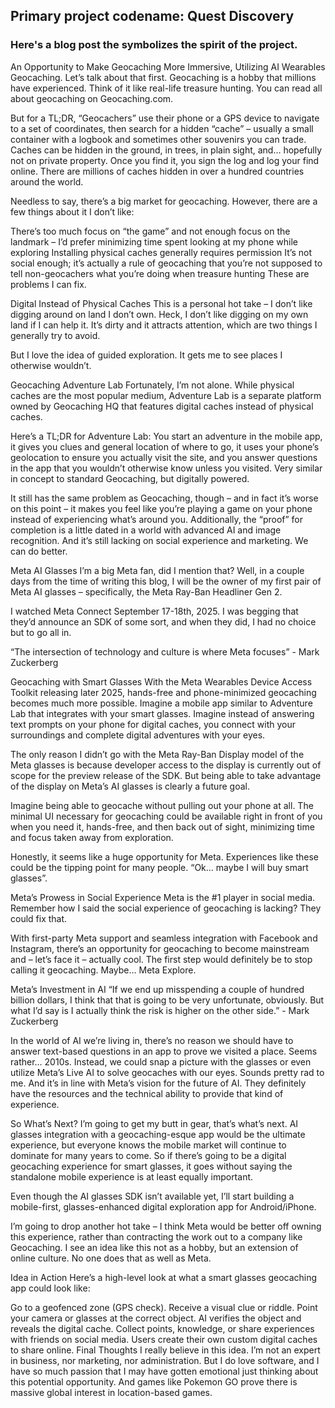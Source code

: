 ## Primary project codename: Quest Discovery

### Here's a blog post the symbolizes the spirit of the project.
An Opportunity to Make Geocaching More Immersive, Utilizing AI Wearables
Geocaching. Let’s talk about that first. Geocaching is a hobby that millions have experienced. Think of it like real-life treasure hunting. You can read all about geocaching on Geocaching.com.

But for a TL;DR, “Geocachers” use their phone or a GPS device to navigate to a set of coordinates, then search for a hidden “cache” – usually a small container with a logbook and sometimes other souvenirs you can trade. Caches can be hidden in the ground, in trees, in plain sight, and… hopefully not on private property. Once you find it, you sign the log and log your find online. There are millions of caches hidden in over a hundred countries around the world.

Needless to say, there’s a big market for geocaching. However, there are a few things about it I don’t like:

There’s too much focus on “the game” and not enough focus on the landmark – I’d prefer minimizing time spent looking at my phone while exploring
Installing physical caches generally requires permission
It’s not social enough; it’s actually a rule of geocaching that you’re not supposed to tell non-geocachers what you’re doing when treasure hunting
These are problems I can fix.

Digital Instead of Physical Caches
This is a personal hot take – I don’t like digging around on land I don’t own. Heck, I don’t like digging on my own land if I can help it. It’s dirty and it attracts attention, which are two things I generally try to avoid.

But I love the idea of guided exploration. It gets me to see places I otherwise wouldn’t.

Geocaching Adventure Lab
Fortunately, I’m not alone. While physical caches are the most popular medium, Adventure Lab is a separate platform owned by Geocaching HQ that features digital caches instead of physical caches.

Here’s a TL;DR for Adventure Lab: You start an adventure in the mobile app, it gives you clues and general location of where to go, it uses your phone’s geolocation to ensure you actually visit the site, and you answer questions in the app that you wouldn’t otherwise know unless you visited. Very similar in concept to standard Geocaching, but digitally powered.

It still has the same problem as Geocaching, though – and in fact it’s worse on this point – it makes you feel like you’re playing a game on your phone instead of experiencing what’s around you. Additionally, the “proof” for completion is a little dated in a world with advanced AI and image recognition. And it’s still lacking on social experience and marketing. We can do better.

Meta AI Glasses
I’m a big Meta fan, did I mention that? Well, in a couple days from the time of writing this blog, I will be the owner of my first pair of Meta AI glasses – specifically, the Meta Ray-Ban Headliner Gen 2.

I watched Meta Connect September 17-18th, 2025. I was begging that they’d announce an SDK of some sort, and when they did, I had no choice but to go all in.


“The intersection of technology and culture is where Meta focuses” - Mark Zuckerberg

Geocaching with Smart Glasses
With the Meta Wearables Device Access Toolkit releasing later 2025, hands-free and phone-minimized geocaching becomes much more possible. Imagine a mobile app similar to Adventure Lab that integrates with your smart glasses. Imagine instead of answering text prompts on your phone for digital caches, you connect with your surroundings and complete digital adventures with your eyes.

The only reason I didn’t go with the Meta Ray-Ban Display model of the Meta glasses is because developer access to the display is currently out of scope for the preview release of the SDK. But being able to take advantage of the display on Meta’s AI glasses is clearly a future goal.

Imagine being able to geocache without pulling out your phone at all. The minimal UI necessary for geocaching could be available right in front of you when you need it, hands-free, and then back out of sight, minimizing time and focus taken away from exploration.

Honestly, it seems like a huge opportunity for Meta. Experiences like these could be the tipping point for many people. “Ok… maybe I will buy smart glasses”.

Meta’s Prowess in Social Experience
Meta is the #1 player in social media. Remember how I said the social experience of geocaching is lacking? They could fix that.

With first-party Meta support and seamless integration with Facebook and Instagram, there’s an opportunity for geocaching to become mainstream and – let’s face it – actually cool. The first step would definitely be to stop calling it geocaching. Maybe… Meta Explore.

Meta’s Investment in AI
“If we end up misspending a couple of hundred billion dollars, I think that that is going to be very unfortunate, obviously. But what I’d say is I actually think the risk is higher on the other side.” - Mark Zuckerberg

In the world of AI we’re living in, there’s no reason we should have to answer text-based questions in an app to prove we visited a place. Seems rather… 2010s. Instead, we could snap a picture with the glasses or even utilize Meta’s Live AI to solve geocaches with our eyes. Sounds pretty rad to me. And it’s in line with Meta’s vision for the future of AI. They definitely have the resources and the technical ability to provide that kind of experience.

So What’s Next?
I’m going to get my butt in gear, that’s what’s next. AI glasses integration with a geocaching-esque app would be the ultimate experience, but everyone knows the mobile market will continue to dominate for many years to come. So if there’s going to be a digital geocaching experience for smart glasses, it goes without saying the standalone mobile experience is at least equally important.

Even though the AI glasses SDK isn’t available yet, I’ll start building a mobile-first, glasses-enhanced digital exploration app for Android/iPhone.

I’m going to drop another hot take – I think Meta would be better off owning this experience, rather than contracting the work out to a company like Geocaching. I see an idea like this not as a hobby, but an extension of online culture. No one does that as well as Meta.

Idea in Action
Here’s a high-level look at what a smart glasses geocaching app could look like:

Go to a geofenced zone (GPS check).
Receive a visual clue or riddle.
Point your camera or glasses at the correct object.
AI verifies the object and reveals the digital cache.
Collect points, knowledge, or share experiences with friends on social media.
Users create their own custom digital caches to share online.
Final Thoughts
I really believe in this idea. I’m not an expert in business, nor marketing, nor administration. But I do love software, and I have so much passion that I may have gotten emotional just thinking about this potential opportunity. And games like Pokemon GO prove there is massive global interest in location-based games.
